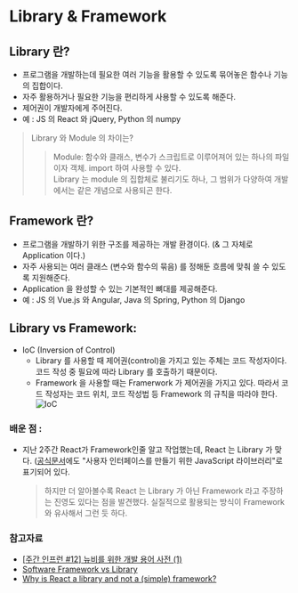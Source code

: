 # Library & Framework

## Library 란? 
- 프로그램을 개발하는데 필요한 여러 기능을 활용할 수 있도록 묶어놓은 함수나 기능의 집합이다.
- 자주 활용하거나 필요한 기능을 편리하게 사용할 수 있도록 해준다. 
- 제어권이 개발자에게 주어진다.
- 예 : JS 의 React 와 jQuery, Python 의 numpy

> Library 와 Module 의 차이는?
>	> Module: 함수와 클래스, 변수가 스크립트로 이루어져어 있는 하나의 파일이자 객체. import 하여 사용할 수 있다. <br>
>	> Library 는 module 의 집합체로 불리기도 하나, 그 범위가 다양하여 개발에서는 같은 개념으로 사용되곤 한다.

## Framework 란?
- 프로그램을 개발하기 위한 구조를 제공하는 개발 환경이다. (& 그 자체로 Application 이다.)
- 자주 사용되는 여러 클래스 (변수와 함수의 묶음) 를 정해둔 흐름에 맞춰 쓸 수 있도록 지원해준다. 
- Application 을 완성할 수 있는 기본적인 뼈대를 제공해준다. 
- 예 : JS 의 Vue.js 와 Angular, Java 의 Spring, Python 의 Django

## Library vs Framework:
- IoC (Inversion of Control)
	- Library 를 사용할 때 제어권(control)을 가지고 있는 주체는 코드 작성자이다. 코드 작성 중 필요에 따라 Library 를 호출하기 때문이다. 
	- Framework 을 사용할 때는 Framerwork 가 제어권을 가지고 있다. 따라서 코드 작성자는 코드 위치, 코드 작성법 등 Framework 의 규칙을 따라야 한다. 
![IoC](https://media.geeksforgeeks.org/wp-content/uploads/framework-vs-library.png)

### 배운 점 :
- 지난 2주간 React가 Framework인줄 알고 작업했는데, React 는 Library 가 맞다. ([공식문서](https://ko.reactjs.org/)에도 "사용자 인터페이스를 만들기 위한 JavaScript 라이브러리"로 표기되어 있다.
	> 하지만 더 알아볼수록 React 는 Library 가 아닌 Framework 라고 주장하는 진영도 있다는 점을 발견했다. 실질적으로 활용되는 방식이 Framework 와 유사해서 그런 듯 하다. 

### 참고자료
- [[주간 인프런 #12] 뉴비를 위한 개발 용어 사전 (1)](https://www.inflearn.com/pages/weekly-inflearn-12)
- [Software Framework vs Library](https://www.geeksforgeeks.org/software-framework-vs-library/)
- [Why is React a library and not a (simple) framework?](https://dev.to/renannobile/why-is-react-a-library-and-not-a-simple-framework-1mle)

